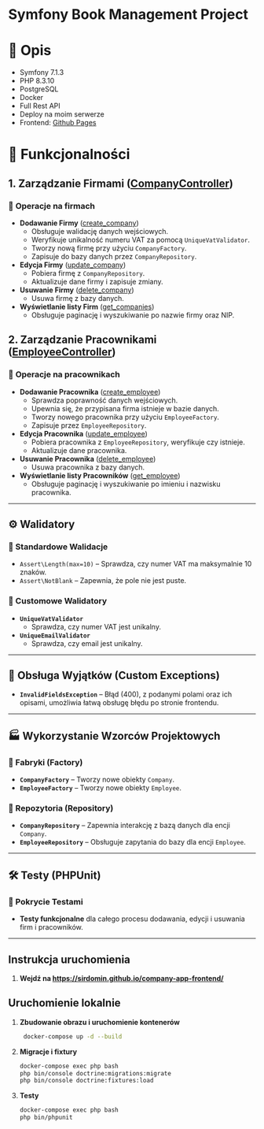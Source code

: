 # Symfony Book Management Project

# 📌 Opis

- Symfony 7.1.3
- PHP 8.3.10
- PostgreSQL
- Docker
- Full Rest API
- Deploy na moim serwerze
- Frontend: [Github Pages](https://sirdomin.github.io/company-app-frontend/)

# 📌 Funkcjonalności

## **1. Zarządzanie Firmami ([CompanyController](https://github.com/SirDomin/company-app/blob/master/src/Controller/CompanyController.php))**

### 🔹 **Operacje na firmach**
- **Dodawanie Firmy** ([create_company](https://github.com/SirDomin/company-app/blob/master/src/Controller/CompanyController.php#L24))
   - Obsługuje walidację danych wejściowych.
   - Weryfikuje unikalność numeru VAT za pomocą `UniqueVatValidator`.
   - Tworzy nową firmę przy użyciu `CompanyFactory`.
   - Zapisuje do bazy danych przez `CompanyRepository`.
- **Edycja Firmy** ([update_company](https://github.com/SirDomin/company-app/blob/master/src/Controller/CompanyController.php#L85))
   - Pobiera firmę z `CompanyRepository`.
   - Aktualizuje dane firmy i zapisuje zmiany.
- **Usuwanie Firmy** ([delete_company](https://github.com/SirDomin/company-app/blob/master/src/Controller/CompanyController.php#L100))
   - Usuwa firmę z bazy danych.
- **Wyświetlanie listy Firm** ([get_companies](https://github.com/SirDomin/company-app/blob/master/src/Controller/CompanyController.php#L59))
   - Obsługuje paginację i wyszukiwanie po nazwie firmy oraz NIP.

## **2. Zarządzanie Pracownikami ([EmployeeController](https://github.com/SirDomin/company-app/blob/master/src/Controller/EmployeeController.php))**

### 🔹 **Operacje na pracownikach**
- **Dodawanie Pracownika** ([create_employee](https://github.com/SirDomin/company-app/blob/master/src/Controller/EmployeeController.php#L24))
   - Sprawdza poprawność danych wejściowych.
   - Upewnia się, że przypisana firma istnieje w bazie danych.
   - Tworzy nowego pracownika przy użyciu `EmployeeFactory`.
   - Zapisuje przez `EmployeeRepository`.
- **Edycja Pracownika** ([update_employee](https://github.com/SirDomin/company-app/blob/master/src/Controller/EmployeeController.php#L85))
   - Pobiera pracownika z `EmployeeRepository`, weryfikuje czy istnieje.
   - Aktualizuje dane pracownika.
- **Usuwanie Pracownika** ([delete_employee](https://github.com/SirDomin/company-app/blob/master/src/Controller/EmployeeController.php#L107))
   - Usuwa pracownika z bazy danych.
- **Wyświetlanie listy Pracowników** ([get_employee](https://github.com/SirDomin/company-app/blob/master/src/Controller/EmployeeController.php#L59))
   - Obsługuje paginację i wyszukiwanie po imieniu i nazwisku pracownika.

---

## ⚙ **Walidatory**

### **📌 Standardowe Walidacje**
- `Assert\Length(max=10)` – Sprawdza, czy numer VAT ma maksymalnie 10 znaków.
- `Assert\NotBlank` – Zapewnia, że pole nie jest puste.

### **📌 Customowe Walidatory**
- **`UniqueVatValidator`**
   - Sprawdza, czy numer VAT jest unikalny.
- **`UniqueEmailValidator`**
   - Sprawdza, czy email jest unikalny.

---

## 🚨 **Obsługa Wyjątków (Custom Exceptions)**
- **`InvalidFieldsException`** – Błąd (400), z podanymi polami oraz ich opisami, umożliwia łatwą obsługę błędu po stronie frontendu. 

---

## 🏭 **Wykorzystanie Wzorców Projektowych**

### **🔹 Fabryki (Factory)**
- **`CompanyFactory`** – Tworzy nowe obiekty `Company`.
- **`EmployeeFactory`** – Tworzy nowe obiekty `Employee`.

### **🔹 Repozytoria (Repository)**
- **`CompanyRepository`** – Zapewnia interakcję z bazą danych dla encji `Company`.
- **`EmployeeRepository`** – Obsługuje zapytania do bazy dla encji `Employee`.

---

## 🛠 **Testy (PHPUnit)**

### **📌 Pokrycie Testami**
- **Testy funkcjonalne** dla całego procesu dodawania, edycji i usuwania firm i pracowników.

---

## Instrukcja uruchomienia

1. **Wejdź na https://sirdomin.github.io/company-app-frontend/**

## Uruchomienie lokalnie

1. **Zbudowanie obrazu i uruchomienie kontenerów**
   ```bash
    docker-compose up -d --build
   ```
2. **Migracje i fixtury**
   ```bash
   docker-compose exec php bash
   php bin/console doctrine:migrations:migrate
   php bin/console doctrine:fixtures:load
   ```
3. **Testy**
   ```bash
   docker-compose exec php bash
   php bin/phpunit
   ```